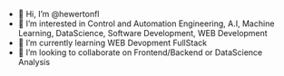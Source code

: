 - 👋 Hi, I’m @hewertonfl
- 👀 I’m interested in Control and Automation Engineering, A.I, Machine Learning, DataScience, Software Development, WEB Development
- 🌱 I’m currently learning WEB Devopment FullStack
- 💞️ I’m looking to collaborate on Frontend/Backend or DataScience Analysis
<!-- - 📫 How to reach me ... -->

<!---
hewertonfl/hewertonfl is a ✨ special ✨ repository because its `README.md` (this file) appears on your GitHub profile.
You can click the Preview link to take a look at your changes.
--->
